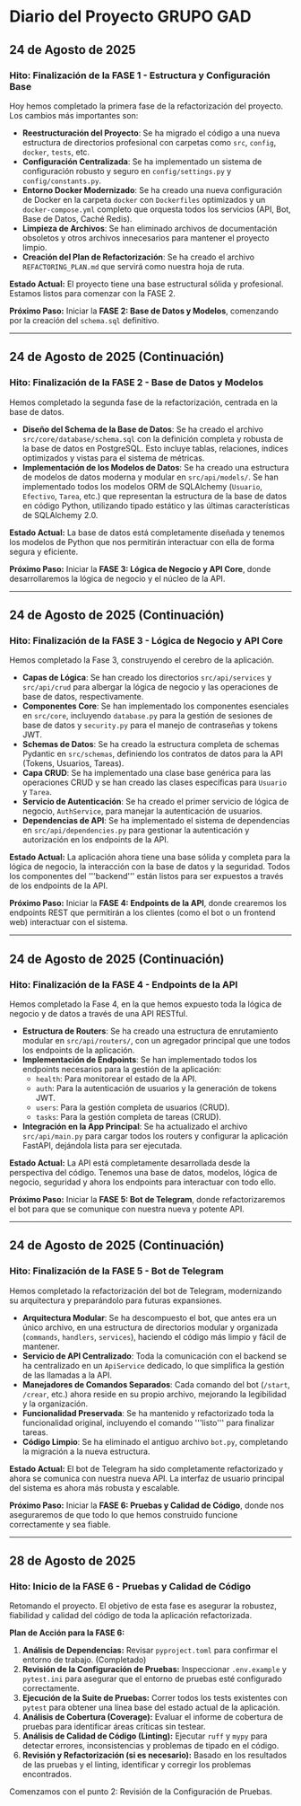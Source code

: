 # Diario del Proyecto GRUPO GAD

## 24 de Agosto de 2025

### Hito: Finalización de la FASE 1 - Estructura y Configuración Base

Hoy hemos completado la primera fase de la refactorización del proyecto. Los cambios más importantes son:

*   **Reestructuración del Proyecto**: Se ha migrado el código a una nueva estructura de directorios profesional con carpetas como `src`, `config`, `docker`, `tests`, etc.
*   **Configuración Centralizada**: Se ha implementado un sistema de configuración robusto y seguro en `config/settings.py` y `config/constants.py`.
*   **Entorno Docker Modernizado**: Se ha creado una nueva configuración de Docker en la carpeta `docker` con `Dockerfiles` optimizados y un `docker-compose.yml` completo que orquesta todos los servicios (API, Bot, Base de Datos, Caché Redis).
*   **Limpieza de Archivos**: Se han eliminado archivos de documentación obsoletos y otros archivos innecesarios para mantener el proyecto limpio.
*   **Creación del Plan de Refactorización**: Se ha creado el archivo `REFACTORING_PLAN.md` que servirá como nuestra hoja de ruta.

**Estado Actual:** El proyecto tiene una base estructural sólida y profesional. Estamos listos para comenzar con la FASE 2.

**Próximo Paso:** Iniciar la **FASE 2: Base de Datos y Modelos**, comenzando por la creación del `schema.sql` definitivo.

---

## 24 de Agosto de 2025 (Continuación)

### Hito: Finalización de la FASE 2 - Base de Datos y Modelos

Hemos completado la segunda fase de la refactorización, centrada en la base de datos.

*   **Diseño del Schema de la Base de Datos**: Se ha creado el archivo `src/core/database/schema.sql` con la definición completa y robusta de la base de datos en PostgreSQL. Esto incluye tablas, relaciones, índices optimizados y vistas para el sistema de métricas.
*   **Implementación de los Modelos de Datos**: Se ha creado una estructura de modelos de datos moderna y modular en `src/api/models/`. Se han implementado todos los modelos ORM de SQLAlchemy (`Usuario`, `Efectivo`, `Tarea`, etc.) que representan la estructura de la base de datos en código Python, utilizando tipado estático y las últimas características de SQLAlchemy 2.0.

**Estado Actual:** La base de datos está completamente diseñada y tenemos los modelos de Python que nos permitirán interactuar con ella de forma segura y eficiente.

**Próximo Paso:** Iniciar la **FASE 3: Lógica de Negocio y API Core**, donde desarrollaremos la lógica de negocio y el núcleo de la API.

---

## 24 de Agosto de 2025 (Continuación)

### Hito: Finalización de la FASE 3 - Lógica de Negocio y API Core

Hemos completado la Fase 3, construyendo el cerebro de la aplicación.

*   **Capas de Lógica**: Se han creado los directorios `src/api/services` y `src/api/crud` para albergar la lógica de negocio y las operaciones de base de datos, respectivamente.
*   **Componentes Core**: Se han implementado los componentes esenciales en `src/core`, incluyendo `database.py` para la gestión de sesiones de base de datos y `security.py` para el manejo de contraseñas y tokens JWT.
*   **Schemas de Datos**: Se ha creado la estructura completa de schemas Pydantic en `src/schemas`, definiendo los contratos de datos para la API (Tokens, Usuarios, Tareas).
*   **Capa CRUD**: Se ha implementado una clase base genérica para las operaciones CRUD y se han creado las clases específicas para `Usuario` y `Tarea`.
*   **Servicio de Autenticación**: Se ha creado el primer servicio de lógica de negocio, `AuthService`, para manejar la autenticación de usuarios.
*   **Dependencias de API**: Se ha implementado el sistema de dependencias en `src/api/dependencies.py` para gestionar la autenticación y autorización en los endpoints de la API.

**Estado Actual:** La aplicación ahora tiene una base sólida y completa para la lógica de negocio, la interacción con la base de datos y la seguridad. Todos los componentes del '''backend''' están listos para ser expuestos a través de los endpoints de la API.

**Próximo Paso:** Iniciar la **FASE 4: Endpoints de la API**, donde crearemos los endpoints REST que permitirán a los clientes (como el bot o un frontend web) interactuar con el sistema.

---

## 24 de Agosto de 2025 (Continuación)

### Hito: Finalización de la FASE 4 - Endpoints de la API

Hemos completado la Fase 4, en la que hemos expuesto toda la lógica de negocio y de datos a través de una API RESTful.

*   **Estructura de Routers**: Se ha creado una estructura de enrutamiento modular en `src/api/routers/`, con un agregador principal que une todos los endpoints de la aplicación.
*   **Implementación de Endpoints**: Se han implementado todos los endpoints necesarios para la gestión de la aplicación:
    *   `health`: Para monitorear el estado de la API.
    *   `auth`: Para la autenticación de usuarios y la generación de tokens JWT.
    *   `users`: Para la gestión completa de usuarios (CRUD).
    *   `tasks`: Para la gestión completa de tareas (CRUD).
*   **Integración en la App Principal**: Se ha actualizado el archivo `src/api/main.py` para cargar todos los routers y configurar la aplicación FastAPI, dejándola lista para ser ejecutada.

**Estado Actual:** La API está completamente desarrollada desde la perspectiva del código. Tenemos una base de datos, modelos, lógica de negocio, seguridad y ahora los endpoints para interactuar con todo ello.

**Próximo Paso:** Iniciar la **FASE 5: Bot de Telegram**, donde refactorizaremos el bot para que se comunique con nuestra nueva y potente API.

---

## 24 de Agosto de 2025 (Continuación)

### Hito: Finalización de la FASE 5 - Bot de Telegram

Hemos completado la refactorización del bot de Telegram, modernizando su arquitectura y preparándolo para futuras expansiones.

*   **Arquitectura Modular**: Se ha descompuesto el bot, que antes era un único archivo, en una estructura de directorios modular y organizada (`commands`, `handlers`, `services`), haciendo el código más limpio y fácil de mantener.
*   **Servicio de API Centralizado**: Toda la comunicación con el backend se ha centralizado en un `ApiService` dedicado, lo que simplifica la gestión de las llamadas a la API.
*   **Manejadores de Comandos Separados**: Cada comando del bot (`/start`, `/crear`, etc.) ahora reside en su propio archivo, mejorando la legibilidad y la organización.
*   **Funcionalidad Preservada**: Se ha mantenido y refactorizado toda la funcionalidad original, incluyendo el comando '''listo''' para finalizar tareas.
*   **Código Limpio**: Se ha eliminado el antiguo archivo `bot.py`, completando la migración a la nueva estructura.

**Estado Actual:** El bot de Telegram ha sido completamente refactorizado y ahora se comunica con nuestra nueva API. La interfaz de usuario principal del sistema es ahora más robusta y escalable.

**Próximo Paso:** Iniciar la **FASE 6: Pruebas y Calidad de Código**, donde nos aseguraremos de que todo lo que hemos construido funcione correctamente y sea fiable.

---

## 28 de Agosto de 2025

### Hito: Inicio de la FASE 6 - Pruebas y Calidad de Código

Retomando el proyecto. El objetivo de esta fase es asegurar la robustez, fiabilidad y calidad del código de toda la aplicación refactorizada.

**Plan de Acción para la FASE 6:**

1.  **Análisis de Dependencias:** Revisar `pyproject.toml` para confirmar el entorno de trabajo. (Completado)
2.  **Revisión de la Configuración de Pruebas:** Inspeccionar `.env.example` y `pytest.ini` para asegurar que el entorno de pruebas esté configurado correctamente.
3.  **Ejecución de la Suite de Pruebas:** Correr todos los tests existentes con `pytest` para obtener una línea base del estado actual de la aplicación.
4.  **Análisis de Cobertura (Coverage):** Evaluar el informe de cobertura de pruebas para identificar áreas críticas sin testear.
5.  **Análisis de Calidad de Código (Linting):** Ejecutar `ruff` y `mypy` para detectar errores, inconsistencias y problemas de tipado en el código.
6.  **Revisión y Refactorización (si es necesario):** Basado en los resultados de las pruebas y el linting, identificar y corregir los problemas encontrados.

Comenzamos con el punto 2: Revisión de la Configuración de Pruebas.
